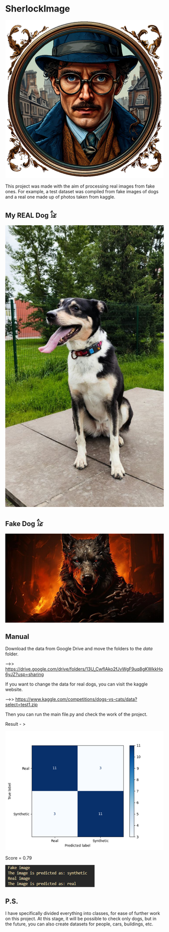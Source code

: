 # SherlockImage

![alt text](https://github.com/YuioiuY/SherlockImage/blob/main/source/logo.png)

This project was made with the aim of processing real images from fake ones. For example, a test dataset was compiled from fake images of dogs and a real one made up of photos taken from kaggle.

## My REAL Dog 𓃠

![alt text](https://github.com/YuioiuY/SherlockImage/blob/main/source/real_dog.jpg)

## Fake Dog 𓃠

![alt text](https://github.com/YuioiuY/SherlockImage/blob/main/source/fake_dog.jpg)

## Manual

Download the data from Google Drive and move the folders to the *data* folder.

-->> https://drive.google.com/drive/folders/13U_CwflAko2fJvWgF9uq8gKWkkHo6yJZ?usp=sharing

If you want to change the data for real dogs, you can visit the kaggle website.

-->> https://www.kaggle.com/competitions/dogs-vs-cats/data?select=test1.zip

Then you can run the main file.py and check the work of the project.

Result - > 

![alt text](https://github.com/YuioiuY/SherlockImage/blob/main/source/Figure_1.png)

Score = 0.79

![alt text](https://github.com/YuioiuY/SherlockImage/blob/main/source/result.png)

## P.S.

I have specifically divided everything into classes, for ease of further work on this project. At this stage, it will be possible to check only dogs, but in the future, you can also create datasets for people, cars, buildings, etc.
